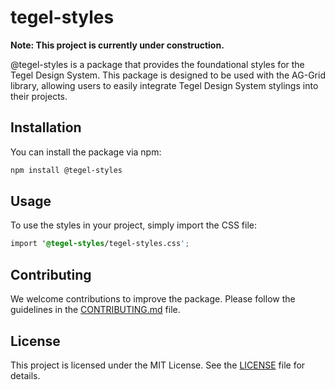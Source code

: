 # tegel-styles

**Note: This project is currently under construction.**

@tegel-styles is a package that provides the foundational styles for the Tegel Design System. This package is designed to be used with the AG-Grid library, allowing users to easily integrate Tegel Design System stylings into their projects.

## Installation

You can install the package via npm:

```sh
npm install @tegel-styles
```

## Usage

To use the styles in your project, simply import the CSS file:

```css
import '@tegel-styles/tegel-styles.css';
```

## Contributing

We welcome contributions to improve the package. Please follow the guidelines in the [CONTRIBUTING.md](../../CONTRIBUTING.md) file.

## License

This project is licensed under the MIT License. See the [LICENSE](../../LICENSE) file for details.
